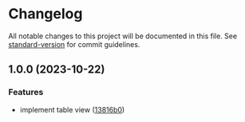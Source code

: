 # Changelog

All notable changes to this project will be documented in this file. See [standard-version](https://github.com/conventional-changelog/standard-version) for commit guidelines.

## 1.0.0 (2023-10-22)


### Features

* implement table view ([13816b0](https://github.com/rubenspischedda/obsidian-json-inline-fields/commit/13816b045a85846caec613e2bc3c106705fe798d))
